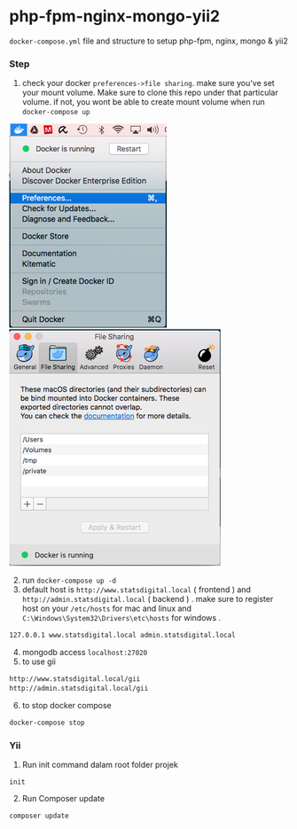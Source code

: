 # php-fpm-nginx-mongo-yii2
`docker-compose.yml` file and structure to setup php-fpm, nginx, mongo &amp; yii2 


### Step  
1. check your docker `preferences->file sharing`. make sure you've set your mount volume. Make sure to clone this repo under that particular volume. if not, you wont be able to create mount volume when run `docker-compose up`

![Docker Preferences](/readme/img/sc1.png?raw=true "Docker Preferences")
![Docker File Sharing](/readme/img/sc2.png?raw=true "Docker File Sharing")

2. run `docker-compose up -d`
3. default host is `http://www.statsdigital.local` ( frontend ) and `http://admin.statsdigital.local` ( backend ) . make sure to register host on your `/etc/hosts` for mac and linux and `C:\Windows\System32\Drivers\etc\hosts` for windows . 
```sh
127.0.0.1 www.statsdigital.local admin.statsdigital.local
```
4. mongodb access `localhost:27020`
5. to use gii
```sh
http://www.statsdigital.local/gii
http://admin.statsdigital.local/gii
```
6. to stop docker compose
```sh
docker-compose stop
```

### Yii
1. Run init command dalam root folder projek
```
init
```

2. Run Composer update
```
composer update
```
